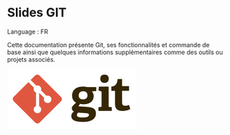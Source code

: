 # Slides GIT

Language : FR

Cette documentation présente Git, ses fonctionnalités et commande de base ainsi que quelques informations supplémentaires comme des outils ou projets associés.

![](img/logo-git.png?raw=true)